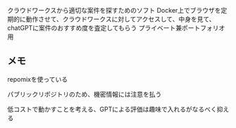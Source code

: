 クラウドワークスから適切な案件を探すためのソフト
Docker上でブラウザを定期的に動作させて、クラウドワークスに対してアクセスして、中身を見て、chatGPTに案件のおすすめ度を査定してもらう
プライベート兼ポートフォリオ用

## メモ
repomixを使っている

パブリックリポジトリのため、機密情報には注意を払う

低コストで動かすことを考える、GPTによる評価は趣味で入れるがなるべく抑える